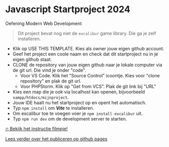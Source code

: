 # Javascript Startproject 2024

Oefening Modern Web Development

> Dit project bevat nog niet de `excalibur` game library. Die ga je zelf installeren.

- Klik op USE THIS TEMPLATE. Kies als owner jouw eigen github account. 
- Geef het project een coole naam en check dat dit startproject nu in je eigen github staat.
- CLONE de repository van jouw eigen github naar je lokale computer via de git url. Die vind je onder "code".
  - Voor VS Code. Klik het "Source Control" icoontje. Kies voor "clone repository" en plak de git url.
  - Voor PHPStorm. Klik op "Get from VCS". Plak de git link bij "URL"
- Kies een map die je ook via localhost kan openen, bijvoorbeeld `xampp/htdocs/mijnproject`.
- Jouw IDE haalt nu het startproject op en opent het automatisch.
- Typ `npm install` om ***Vite*** te installeren.
- Om excalibur toe te voegen voer je `npm install excalibur` uit.
- Typ `npm run dev` om de development server te starten.


[🔥 Bekijk het instructie filmpje!](https://youtu.be/UIVpe4L5_P4)

[Lees verder over het publiceren op github pages](https://github.com/HR-CMGT/PRG04-2022-2023/blob/main/setup.md)

